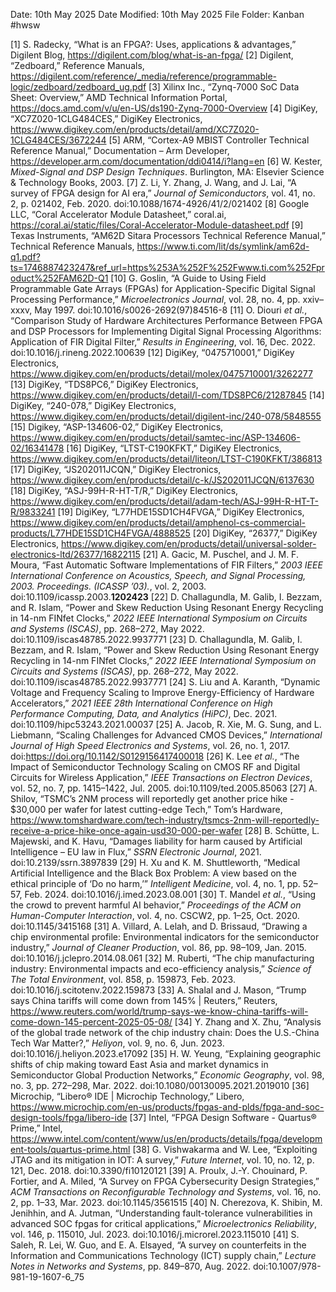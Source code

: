 Date: 10th May 2025
Date Modified: 10th May 2025
File Folder: Kanban
#hwsw 

[1] S. Radecky, “What is an FPGA?: Uses, applications & advantages,” Digilent Blog, https://digilent.com/blog/what-is-an-fpga/
[2] Digilent, “Zedboard,” Reference Manuals, https://digilent.com/reference/_media/reference/programmable-logic/zedboard/zedboard_ug.pdf
[3] Xilinx Inc., “Zynq-7000 SoC Data Sheet: Overview,” AMD Technical Information Portal, https://docs.amd.com/v/u/en-US/ds190-Zynq-7000-Overview
[4] DigiKey, “XC7Z020-1CLG484CES,” DigiKey Electronics, https://www.digikey.com/en/products/detail/amd/XC7Z020-1CLG484CES/3672244
[5] ARM, “Cortex-A9 MBIST Controller Technical Reference Manual,” Documentation – Arm Developer, https://developer.arm.com/documentation/ddi0414/i?lang=en
[6] W. Kester, _Mixed-Signal and DSP Design Techniques_. Burlington, MA: Elsevier Science & Technology Books, 2003.
[7] Z. Li, Y. Zhang, J. Wang, and J. Lai, “A survey of FPGA design for AI era,” _Journal of Semiconductors_, vol. 41, no. 2, p. 021402, Feb. 2020. doi:10.1088/1674-4926/41/2/021402
[8] Google LLC, “Coral Accelerator Module Datasheet,” coral.ai, https://coral.ai/static/files/Coral-Accelerator-Module-datasheet.pdf
[9] Texas Instruments, “AM62D Sitara Processors Technical Reference Manual,” Technical Reference Manuals, https://www.ti.com/lit/ds/symlink/am62d-q1.pdf?ts=1746887423247&ref_url=https%253A%252F%252Fwww.ti.com%252Fproduct%252FAM62D-Q1
[10] G. Goslin, “A Guide to Using Field Programmable Gate Arrays (FPGAs) for Application-Specific Digital Signal Processing Performance,” _Microelectronics Journal_, vol. 28, no. 4, pp. xxiv–xxxv, May 1997. doi:10.1016/s0026-2692(97)84516-8
[11] O. Diouri _et al._, “Comparison Study of Hardware Architectures Performance Between FPGA and DSP Processors for Implementing Digital Signal Processing Algorithms: Application of FIR Digital Filter,” _Results in Engineering_, vol. 16, Dec. 2022. doi:10.1016/j.rineng.2022.100639
[12] DigiKey, “0475710001,” DigiKey Electronics, https://www.digikey.com/en/products/detail/molex/0475710001/3262277
[13] DigiKey, “TDS8PC6,” DigiKey Electronics, https://www.digikey.com/en/products/detail/l-com/TDS8PC6/21287845
[14] DigiKey, “240-078,” DigiKey Electronics, https://www.digikey.com/en/products/detail/digilent-inc/240-078/5848555 
[15] Digikey, “ASP-134606-02,” DigiKey Electronics, https://www.digikey.com/en/products/detail/samtec-inc/ASP-134606-02/16341478
[16] DigiKey, “LTST-C190KFKT,” DigiKey Electronics, https://www.digikey.com/en/products/detail/liteon/LTST-C190KFKT/386813
[17] DigiKey, “JS202011JCQN,” DigiKey Electronics, https://www.digikey.com/en/products/detail/c-k/JS202011JCQN/6137630
[18] DigiKey, “ASJ-99H-R-HT-T/R,” DigiKey Electronics, https://www.digikey.com/en/products/detail/adam-tech/ASJ-99H-R-HT-T-R/9833241
[19] DigiKey, “L77HDE15SD1CH4FVGA,” DigiKey Electronics, https://www.digikey.com/en/products/detail/amphenol-cs-commercial-products/L77HDE15SD1CH4FVGA/4888525
[20] DigiKey, “26377,” DigiKey Electronics, https://www.digikey.com/en/products/detail/universal-solder-electronics-ltd/26377/16822115
[21] A. Gacic, M. Puschel, and J. M. F. Moura, “Fast Automatic Software Implementations of FIR Filters,” _2003 IEEE International Conference on Acoustics, Speech, and Signal Processing, 2003. Proceedings. (ICASSP ’03)._, vol. 2, 2003. doi:10.1109/icassp.2003.**1202423**
[22] D. Challagundla, M. Galib, I. Bezzam, and R. Islam, “Power and Skew Reduction Using Resonant Energy Recycling in 14-nm FINfet Clocks,” _2022 IEEE International Symposium on Circuits and Systems (ISCAS)_, pp. 268–272, May 2022. doi:10.1109/iscas48785.2022.9937771
[23] D. Challagundla, M. Galib, I. Bezzam, and R. Islam, “Power and Skew Reduction Using Resonant Energy Recycling in 14-nm FINfet Clocks,” _2022 IEEE International Symposium on Circuits and Systems (ISCAS)_, pp. 268–272, May 2022. doi:10.1109/iscas48785.2022.9937771
[24] S. Liu and A. Karanth, “Dynamic Voltage and Frequency Scaling to Improve Energy-Efficiency of Hardware Accelerators,” _2021 IEEE 28th International Conference on High Performance Computing, Data, and Analytics (HiPC)_, Dec. 2021. doi:10.1109/hipc53243.2021.00037
[25] A. Jacob, R. Xie, M. G. Sung, and L. Liebmann, “Scaling Challenges for Advanced CMOS Devices,” _International Journal of High Speed Electronics and Systems_, vol. 26, no. 1, 2017. doi:https://doi.org/10.1142/S0129156417400018
[26] K. Lee _et al._, “The Impact of Semiconductor Technology Scaling on CMOS RF and Digital Circuits for Wireless Application,” _IEEE Transactions on Electron Devices_, vol. 52, no. 7, pp. 1415–1422, Jul. 2005. doi:10.1109/ted.2005.85063
[27] A. Shilov, “TSMC’s 2NM process will reportedly get another price hike - $30,000 per wafer for latest cutting-edge Tech,” Tom’s Hardware, https://www.tomshardware.com/tech-industry/tsmcs-2nm-will-reportedly-receive-a-price-hike-once-again-usd30-000-per-wafer
[28] B. Schütte, L. Majewski, and K. Havu, “Damages liability for harm caused by Artificial Intelligence – EU law in Flux,” _SSRN Electronic Journal_, 2021. doi:10.2139/ssrn.3897839
[29] H. Xu and K. M. Shuttleworth, “Medical Artificial Intelligence and the Black Box Problem: A view based on the ethical principle of ‘Do no harm,’” _Intelligent Medicine_, vol. 4, no. 1, pp. 52–57, Feb. 2024. doi:10.1016/j.imed.2023.08.001
[30] T. Mandel _et al._, “Using the crowd to prevent harmful AI behavior,” _Proceedings of the ACM on Human-Computer Interaction_, vol. 4, no. CSCW2, pp. 1–25, Oct. 2020. doi:10.1145/3415168
[31] A. Villard, A. Lelah, and D. Brissaud, “Drawing a chip environmental profile: Environmental indicators for the semiconductor industry,” _Journal of Cleaner Production_, vol. 86, pp. 98–109, Jan. 2015. doi:10.1016/j.jclepro.2014.08.061
[32] M. Ruberti, “The chip manufacturing industry: Environmental impacts and eco-efficiency analysis,” _Science of The Total Environment_, vol. 858, p. 159873, Feb. 2023. doi:10.1016/j.scitotenv.2022.159873
[33] A. Shalal and J. Mason, “Trump says China tariffs will come down from 145% | Reuters,” Reuters, https://www.reuters.com/world/trump-says-we-know-china-tariffs-will-come-down-145-percent-2025-05-08/
[34] Y. Zhang and X. Zhu, “Analysis of the global trade network of the chip industry chain: Does the U.S.-China Tech War Matter?,” _Heliyon_, vol. 9, no. 6, Jun. 2023. doi:10.1016/j.heliyon.2023.e17092
[35] H. W. Yeung, “Explaining geographic shifts of chip making toward East Asia and market dynamics in Semiconductor Global Production Networks,” _Economic Geography_, vol. 98, no. 3, pp. 272–298, Mar. 2022. doi:10.1080/00130095.2021.2019010
[36] Microchip, “Libero® IDE | Microchip Technology,” Libero, https://www.microchip.com/en-us/products/fpgas-and-plds/fpga-and-soc-design-tools/fpga/libero-ide
[37] Intel, “FPGA Design Software - Quartus® Prime,” Intel, https://www.intel.com/content/www/us/en/products/details/fpga/development-tools/quartus-prime.html 
[38] G. Vishwakarma and W. Lee, “Exploiting JTAG and its mitigation in IOT: A survey,” _Future Internet_, vol. 10, no. 12, p. 121, Dec. 2018. doi:10.3390/fi10120121
[39] A. Proulx, J.-Y. Chouinard, P. Fortier, and A. Miled, “A Survey on FPGA Cybersecurity Design Strategies,” _ACM Transactions on Reconfigurable Technology and Systems_, vol. 16, no. 2, pp. 1–33, Mar. 2023. doi:10.1145/3561515
[40] N. Cherezova, K. Shibin, M. Jenihhin, and A. Jutman, “Understanding fault-tolerance vulnerabilities in advanced SOC fpgas for critical applications,” _Microelectronics Reliability_, vol. 146, p. 115010, Jul. 2023. doi:10.1016/j.microrel.2023.115010
[41] S. Saleh, R. Lei, W. Guo, and E. A. Elsayed, “A survey on counterfeits in the Information and Communications Technology (ICT) supply chain,” _Lecture Notes in Networks and Systems_, pp. 849–870, Aug. 2022. doi:10.1007/978-981-19-1607-6_75